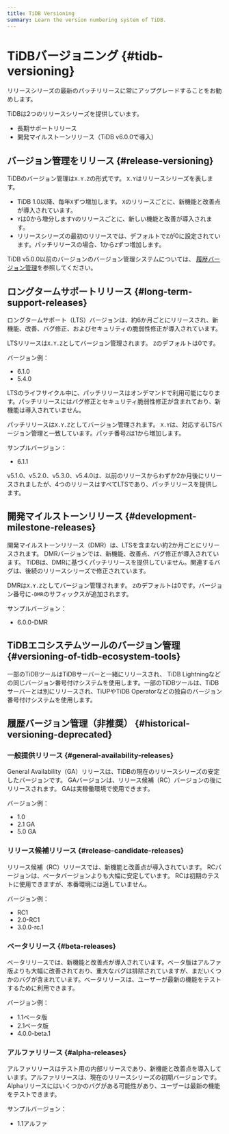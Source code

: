 ```yaml
---
title: TiDB Versioning
summary: Learn the version numbering system of TiDB.
---
```


# TiDBバージョニング {#tidb-versioning}

<Important>リリースシリーズの最新のパッチリリースに常にアップグレードすることをお勧めします。</Important>

TiDBは2つのリリースシリーズを提供しています。

-   長期サポートリリース
-   開発マイルストーンリリース（TiDB v6.0.0で導入）

## バージョン管理をリリース {#release-versioning}

TiDBのバージョン管理は`X.Y.Z`の形式です。 `X.Y`はリリースシリーズを表します。

-   TiDB 1.0以降、毎年`X`ずつ増加します。 `X`のリリースごとに、新機能と改善点が導入されています。
-   `Y`は0から増分します`Y`のリリースごとに、新しい機能と改善が導入されます。
-   リリースシリーズの最初のリリースでは、デフォルトで`Z`が0に設定されています。パッチリリースの場合、1から`Z`ずつ増加します。

TiDB v5.0.0以前のバージョンのバージョン管理システムについては、 [履歴バージョン管理](#historical-versioning-deprecated)を参照してください。

## ロングタームサポートリリース {#long-term-support-releases}

ロングタームサポート（LTS）バージョンは、約6か月ごとにリリースされ、新機能、改善、バグ修正、およびセキュリティの脆弱性修正が導入されています。

LTSリリースは`X.Y.Z`としてバージョン管理されます。 `Z`のデフォルトは0です。

バージョン例：

-   6.1.0
-   5.4.0

LTSのライフサイクル中に、パッチリリースはオンデマンドで利用可能になります。パッチリリースにはバグ修正とセキュリティ脆弱性修正が含まれており、新機能は導入されていません。

パッチリリースは`X.Y.Z`としてバージョン管理されます。 `X.Y`は、対応するLTSバージョン管理と一致しています。パッチ番号`Z`は1から増加します。

サンプルバージョン：

-   6.1.1

<Note>v5.1.0、v5.2.0、v5.3.0、v5.4.0は、以前のリリースからわずか2か月後にリリースされましたが、4つのリリースはすべてLTSであり、パッチリリースを提供します。</Note>

## 開発マイルストーンリリース {#development-milestone-releases}

開発マイルストーンリリース（DMR）は、LTSを含まない約2か月ごとにリリースされます。 DMRバージョンでは、新機能、改善点、バグ修正が導入されています。 TiDBは、DMRに基づくパッチリリースを提供していません。関連するバグは、後続のリリースシリーズで修正されています。

DMRは`X.Y.Z`としてバージョン管理されます。 `Z`のデフォルトは0です。バージョン番号に`-DMR`のサフィックスが追加されます。

サンプルバージョン：

-   6.0.0-DMR

## TiDBエコシステムツールのバージョン管理 {#versioning-of-tidb-ecosystem-tools}

一部のTiDBツールはTiDBサーバーと一緒にリリースされ、 TiDB Lightningなどの同じバージョン番号付けシステムを使用します。一部のTiDBツールは、TiDBサーバーとは別にリリースされ、TiUPやTiDB Operatorなどの独自のバージョン番号付けシステムを使用します。

## 履歴バージョン管理（非推奨） {#historical-versioning-deprecated}

### 一般提供リリース {#general-availability-releases}

General Availability（GA）リリースは、TiDBの現在のリリースシリーズの安定したバージョンです。 GAバージョンは、リリース候補（RC）バージョンの後にリリースされます。 GAは実稼働環境で使用できます。

バージョン例：

-   1.0
-   2.1 GA
-   5.0 GA

### リリース候補リリース {#release-candidate-releases}

リリース候補（RC）リリースでは、新機能と改善点が導入されています。 RCバージョンは、ベータバージョンよりも大幅に安定しています。 RCは初期のテストに使用できますが、本番環境には適していません。

バージョン例：

-   RC1
-   2.0-RC1
-   3.0.0-rc.1

### ベータリリース {#beta-releases}

ベータリリースでは、新機能と改善点が導入されています。ベータ版はアルファ版よりも大幅に改善されており、重大なバグは排除されていますが、まだいくつかのバグが含まれています。ベータリリースは、ユーザーが最新の機能をテストするために利用できます。

バージョン例：

-   1.1ベータ版
-   2.1ベータ版
-   4.0.0-beta.1

### アルファリリース {#alpha-releases}

アルファリリースはテスト用の内部リリースであり、新機能と改善点を導入しています。アルファリリースは、現在のリリースシリーズの初期バージョンです。 Alphaリリースにはいくつかのバグがある可能性があり、ユーザーは最新の機能をテストできます。

サンプルバージョン：

-   1.1アルファ
